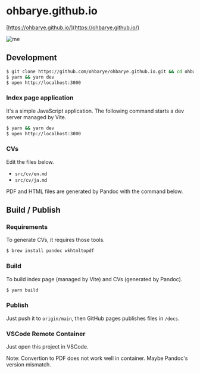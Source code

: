 # ohbarye.github.io

[https://ohbarye.github.io/](https://ohbarye.github.io/)

![me](https://cloud.githubusercontent.com/assets/1811616/21566624/fca372da-cee7-11e6-9b48-f3d1b215ddb6.gif)

## Development

```sh
$ git clone https://github.com/ohbarye/ohbarye.github.io.git && cd ohbarye.github.io
$ yarn && yarn dev
$ open http://localhost:3000
```

### Index page application

It's a simple JavaScript application. The following command starts a dev server managed by Vite.

```sh
$ yarn && yarn dev
$ open http://localhost:3000
```

### CVs

Edit the files below.

- `src/cv/en.md`
- `src/cv/ja.md`

PDF and HTML files are generated by Pandoc with the command below.

## Build / Publish

### Requirements

To generate CVs, it requires those tools.

```sh
$ brew install pandoc wkhtmltopdf
```

### Build

To build index page (managed by Vite) and CVs (generated by Pandoc).

```sh
$ yarn build
```

### Publish

Just push it to `origin/main`, then GitHub pages publishes files in `/docs`.

### VSCode Remote Container

Just open this project in VSCode.

Note: Convertion to PDF does not work well in container. Maybe Pandoc's version mismatch.
